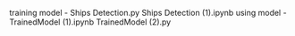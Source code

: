 training model - Ships Detection.py Ships Detection (1).ipynb
using model - TrainedModel (1).ipynb TrainedModel (2).py

